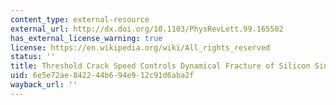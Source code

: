 ```yaml
---
content_type: external-resource
external_url: http://dx.doi.org/10.1103/PhysRevLett.99.165502
has_external_license_warning: true
license: https://en.wikipedia.org/wiki/All_rights_reserved
status: ''
title: Threshold Crack Speed Controls Dynamical Fracture of Silicon Single Crystals
uid: 6e5e72ae-8422-44b6-94e9-12c91d6aba2f
wayback_url: ''
---
```

